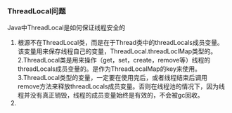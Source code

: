 

### ThreadLocal问题

Java中ThreadLocal是如何保证线程安全的
1. 根源不在ThreadLocal类，而是在于Thread类中的threadLocals成员变量。该变量用来保存线程自己的变量，ThreadLocal.threadLoclMap类型的。
2.ThreadLocal类️是用来操作（get，set，create，remove等）线程的threadLocals成员变量的。️是作为ThreadLocalMap的key来使用。
3.ThreadLocal类型的变量，一定要在使用完后，或者线程结束后调用remove方法来释放threadLocals成员变量。否则在线程池的情况下，因为线程并没有真正销毁，线程的成员变量始终是有效的，不会被gc回收。
2. 